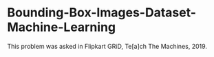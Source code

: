# Bounding-Box-Images-Dataset-Machine-Learning
This problem was asked in Flipkart GRiD, Te[a]ch The Machines, 2019.
